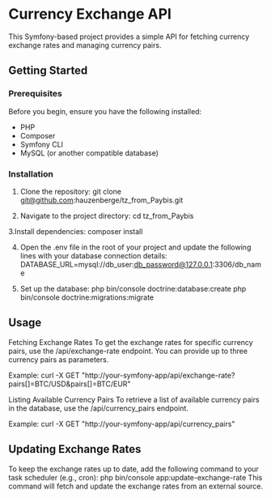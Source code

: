 # Currency Exchange API

This Symfony-based project provides a simple API for fetching currency exchange rates and managing currency pairs.

## Getting Started

### Prerequisites

Before you begin, ensure you have the following installed:

- PHP
- Composer
- Symfony CLI
- MySQL (or another compatible database)

### Installation

1. Clone the repository: git clone git@github.com:hauzenberge/tz_from_Paybis.git

2. Navigate to the project directory: cd tz_from_Paybis

3.Install dependencies: composer install

4.  Open the .env file in the root of your project and update the following lines with your database connection details: DATABASE_URL=mysql://db_user:db_password@127.0.0.1:3306/db_name

5. Set up the database:
php bin/console doctrine:database:create
php bin/console doctrine:migrations:migrate

## Usage

Fetching Exchange Rates
To get the exchange rates for specific currency pairs, use the /api/exchange-rate endpoint. You can provide up to three currency pairs as parameters.

Example: curl -X GET "http://your-symfony-app/api/exchange-rate?pairs[]=BTC/USD&pairs[]=BTC/EUR"

Listing Available Currency Pairs
To retrieve a list of available currency pairs in the database, use the /api/currency_pairs endpoint.

Example: curl -X GET "http://your-symfony-app/api/currency_pairs"

## Updating Exchange Rates

To keep the exchange rates up to date, add the following command to your task scheduler (e.g., cron): php bin/console app:update-exchange-rate
This command will fetch and update the exchange rates from an external source.

